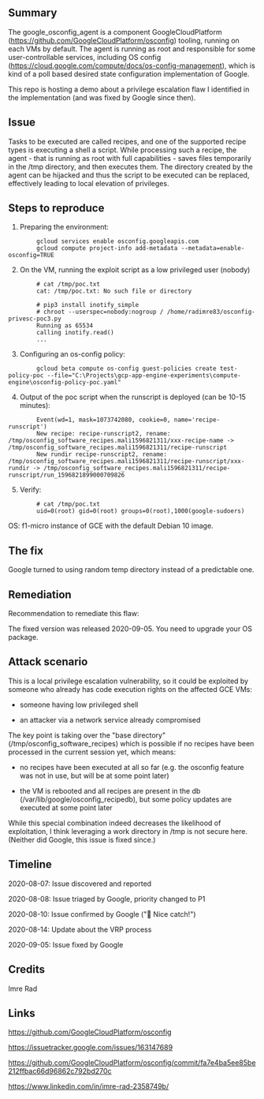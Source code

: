 Summary
-------
The google_osconfig_agent is a component GoogleCloudPlatform (https://github.com/GoogleCloudPlatform/osconfig) tooling, 
running on each VMs by default. The agent is running as root and responsible for some user-controllable services, 
including OS config (https://cloud.google.com/compute/docs/os-config-management), which is kind of a poll based desired 
state configuration implementation of Google. 

This repo is hosting a demo about a privilege escalation flaw I identified in the implementation (and was fixed by 
Google since then).


Issue
-----
Tasks to be executed are called recipes, and one of the supported recipe types is executing a shell a script. 
While processing such a recipe, the agent - that is running as root with full capabilities - saves files temporarily in the 
/tmp directory, and then executes them. 
The directory created by the agent can be hijacked and thus the script to be executed can be replaced, 
effectively leading to local elevation of privileges.


Steps to reproduce
------------------

1. Preparing the environment:

```
        gcloud services enable osconfig.googleapis.com 
        gcloud compute project-info add-metadata --metadata=enable-osconfig=TRUE    
```

2. On the VM, running the exploit script as a low privileged user (nobody)

```
        # cat /tmp/poc.txt
        cat: /tmp/poc.txt: No such file or directory

        # pip3 install inotify_simple
        # chroot --userspec=nobody:nogroup / /home/radimre83/osconfig-privesc-poc3.py
        Running as 65534
        calling inotify.read()
        ...
```

3. Configuring an os-config policy:

```
        gcloud beta compute os-config guest-policies create test-policy-poc --file="C:\Projects\gcp-app-engine-experiments\compute-engine\osconfig-policy-poc.yaml"
```

4. Output of the poc script when the runscript is deployed (can be 10-15 minutes):

```
        Event(wd=1, mask=1073742080, cookie=0, name='recipe-runscript')
        New recipe: recipe-runscript2, rename: /tmp/osconfig_software_recipes.mali1596821311/xxx-recipe-name -> /tmp/osconfig_software_recipes.mali1596821311/recipe-runscript
        New rundir recipe-runscript2, rename: /tmp/osconfig_software_recipes.mali1596821311/recipe-runscript/xxx-rundir -> /tmp/osconfig_software_recipes.mali1596821311/recipe-runscript/run_1596821899000709826
```

5. Verify:

```
        # cat /tmp/poc.txt
        uid=0(root) gid=0(root) groups=0(root),1000(google-sudoers)
```


OS: f1-micro instance of GCE with the default Debian 10 image.


The fix
-------
Google turned to using random temp directory instead of a predictable one.


Remediation
------------
Recommendation to remediate this flaw:

The fixed version was released 2020-09-05. You need to upgrade your OS package.




Attack scenario
---------------
This is a local privilege escalation vulnerability, so it could be exploited by someone who already has code execution 
rights on the affected GCE VMs:

- someone having low privileged shell

- an attacker via a network service already compromised

The key point is taking over the "base directory" (/tmp/osconfig_software_recipes) which is possible if no recipes 
have been processed in the current session yet, which means:

- no recipes have been executed at all so far (e.g. the osconfig feature was not in use, but will be at some point later)

- the VM is rebooted and all recipes are present in the db (/var/lib/google/osconfig_recipedb),  but some policy updates are executed at some point later

While this special combination indeed decreases the likelihood of exploitation, 
I think leveraging a work directory in /tmp is not secure here. (Neither did Google, this issue is fixed since.)


Timeline
--------
2020-08-07: Issue discovered and reported

2020-08-08: Issue triaged by Google, priority changed to P1

2020-08-10: Issue confirmed by Google ("🎉 Nice catch!")

2020-08-14: Update about the VRP process

2020-09-05: Issue fixed by Google



Credits
-------
Imre Rad


Links
-----
https://github.com/GoogleCloudPlatform/osconfig

https://issuetracker.google.com/issues/163147689

https://github.com/GoogleCloudPlatform/osconfig/commit/fa7e4ba5ee85be212ffbac66d96862c792bd270c

https://www.linkedin.com/in/imre-rad-2358749b/
